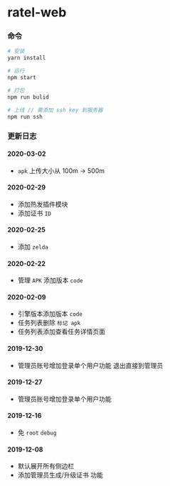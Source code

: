 # ratel-web

### 命令

```bash
# 安装
yarn install

# 运行
npm start

# 打包
npm run bulid

# 上线 // 需添加 ssh key 到服务器
npm run ssh
```

### 更新日志

#### 2020-03-02

- `apk` 上传大小从 100m -> 500m

#### 2020-02-29

- 添加热发插件模块
- 添加证书 `ID`

#### 2020-02-25

- 添加 `zelda`

#### 2020-02-22

- 管理 `APK` 添加版本 `code`

#### 2020-02-09

- 引擎版本添加版本 `code`
- 任务列表删除 `标记 apk`
- 任务列表添加查看任务详情页面

#### 2019-12-30

- 管理员账号增加登录单个用户功能 退出直接到管理员

#### 2019-12-27

- 管理员账号增加登录单个用户功能

#### 2019-12-16

- 免 `root` `debug`

#### 2019-12-08

- 默认展开所有侧边栏 
- 添加管理员生成/升级证书 功能